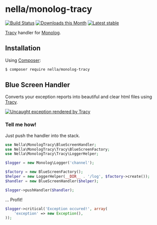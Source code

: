 nella/monolog-tracy
======
[![Build Status](https://travis-ci.org/nella/monolog-tracy.svg?branch=master)](https://travis-ci.org/nella/monolog-tracy)
[![Downloads this Month](https://img.shields.io/packagist/dm/nella/monolog-tracy.svg)](https://packagist.org/packages/nella/monolog-tracy)
[![Latest stable](https://img.shields.io/packagist/v/nella/monolog-tracy.svg)](https://packagist.org/packages/nella/monolog-tracy)

[Tracy](https://tracy.nette.org) handler for [Monolog](https://github.com/Seldaek/monolog).

Installation
------------

Using  [Composer](http://getcomposer.org/):

```sh
$ composer require nella/monolog-tracy
```


Blue Screen Handler
------------
Converts your exception reports into beautiful and clear html files using [Tracy](https://github.com/nette/tracy).

[![Uncaught exception rendered by Tracy](http://nette.github.io/tracy/images/tracy-exception.png)](http://nette.github.io/tracy/tracy-exception.html)

### Tell me how!
Just push the handler into the stack.
```php
use Nella\MonologTracy\BlueScreenHandler;
use Nella\MonologTracy\Tracy\BlueScreenFactory;
use Nella\MonologTracy\Tracy\LoggerHelper;

$logger = new Monolog\Logger('channel');

$factory = new BlueScreenFactory();
$helper = new LoggerHelper(__DIR__ . '/log', $factory->create());
$handler = new BlueScreenHandler($helper);

$logger->pushHandler($handler);
```
… Profit!
```php
$logger->critical('Exception occured!', array(
    'exception' => new Exception(),
));
```
